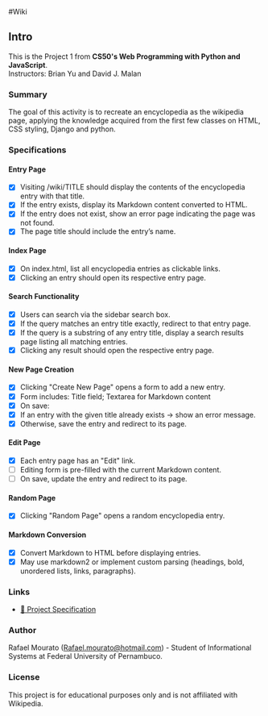#Wiki

## Intro

This is the Project 1 from **CS50's Web Programming with Python and JavaScript**.  
Instructors: Brian Yu and David J. Malan

### Summary

The goal of this activity is to recreate an encyclopedia as the wikipedia page, applying the knowledge acquired from the first few classes on HTML, CSS styling, Django and python.

### Specifications

#### Entry Page
- [x] Visiting /wiki/TITLE should display the contents of the encyclopedia entry with that title.
- [x] If the entry exists, display its Markdown content converted to HTML.
- [x] If the entry does not exist, show an error page indicating the page was not found.
- [x] The page title should include the entry’s name.
#### Index Page
- [x] On index.html, list all encyclopedia entries as clickable links.
- [x] Clicking an entry should open its respective entry page.
#### Search Functionality
- [x] Users can search via the sidebar search box.
- [x] If the query matches an entry title exactly, redirect to that entry page.
- [x] If the query is a substring of any entry title, display a search results page listing all matching entries.
- [x] Clicking any result should open the respective entry page.
#### New Page Creation
- [x] Clicking "Create New Page" opens a form to add a new entry.
- [x] Form includes: Title field; Textarea for Markdown content
- [x] On save: 
- [x] If an entry with the given title already exists → show an error message.
- [x] Otherwise, save the entry and redirect to its page.
#### Edit Page
- [x] Each entry page has an "Edit" link.
- [ ] Editing form is pre-filled with the current Markdown content.
- [ ] On save, update the entry and redirect to its page.
#### Random Page
- [x] Clicking "Random Page" opens a random encyclopedia entry.
#### Markdown Conversion
- [x] Convert Markdown to HTML before displaying entries.
- [x] May use markdown2 or implement custom parsing (headings, bold, unordered lists, links, paragraphs).
### Links

- [🔗 Project Specification](https://cs50.harvard.edu/web/projects/1/wiki/)  


### Author
Rafael Mourato (Rafael.mourato@hotmail.com) - Student of Informational Systems at Federal University of Pernambuco.

### License
This project is for educational purposes only and is not affiliated with Wikipedia.
